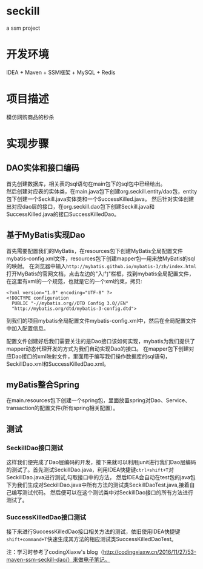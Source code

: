 # seckill
a ssm project

# 开发环境
IDEA + Maven + SSM框架 + MySQL + Redis

# 项目描述
模仿网购商品的秒杀

# 实现步骤
## DAO实体和接口编码
首先创建数据库，相关表的sql语句在main包下的sql包中已经给出。  
然后创建对应表的实体类，在main.java包下创建org.seckill.entity/dao包，entity包下创建一个Seckill.java实体类和一个SuccessKilled.java。
然后针对实体创建出对应dao层的接口，在org.seckill.dao包下创建Seckill.java和SuccessKilled.java的接口SuccessKilledDao。

## 基于MyBatis实现Dao
首先需要配置我们的MyBatis，在resources包下创建MyBatis全局配置文件mybatis-config.xml文件，resources包下创建mapper包—用来放MyBatis的sql的映射。
在浏览器中输入`http://mybatis.github.io/mybatis-3/zh/index.html`打开MyBatis的官网文档，点击左边的"入门"栏框，找到mybatis全局配置文件，
在这里有xml的一个规范，也就是它的一个xml约束，拷贝:

```
<?xml version="1.0" encoding="UTF-8" ?> 
<!DOCTYPE configuration
  PUBLIC "-//mybatis.org//DTD Config 3.0//EN"
  "http://mybatis.org/dtd/mybatis-3-config.dtd">
```
到我们的项目mybatis全局配置文件mybatis-config.xml中，然后在全局配置文件中加入配置信息。

配置文件创建好后我们需要关注的是Dao接口该如何实现，mybatis为我们提供了mapper动态代理开发的方式为我们自动实现Dao的接口。
在mapper包下创建对应Dao接口的xml映射文件，里面用于编写我们操作数据库的sql语句，SeckillDao.xml和SuccessKilledDao.xml。

## myBatis整合Spring
在main.resources包下创建一个spring包，里面放置spring对Dao、Service、transaction的配置文件(所有spring相关配置）。

## 测试
### SeckillDao接口测试
这样我们便完成了Dao层编码的开发，接下来就可以利用junit进行我们Dao层编码的测试了。首先测试SeckillDao.java，利用IDEA快捷键`ctrl+shift+T`对SeckillDao.java进行测试,勾取接口中的方法，
然后IDEA会自动在test包的java包下为我们生成对SeckillDao.java中所有方法的测试类SeckillDaoTest.java,接着自己编写测试代码。
然后便可以在这个测试类中对SeckillDao接口的所有方法进行测试了。

### SuccessKilledDao接口测试
接下来进行SuccessKilledDao接口相关方法的测试，依旧使用IDEA快捷键`shift+command+T`快速生成其方法的相应测试类SuccessKilledDaoTest。

注：学习时参考了codingXiaxw's blog（http://codingxiaxw.cn/2016/11/27/53-maven-ssm-seckill-dao/）来做电子笔记。


